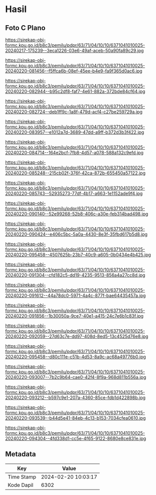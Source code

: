 # Hasil

## Foto C Plano

https://sirekap-obj-formc.kpu.go.id/b8c3/pemilu/pdpr/63/71/04/10/10/6371041010025-20240217-175239--3eca1226-03e6-49af-aceb-50a90fa89c29.jpg

https://sirekap-obj-formc.kpu.go.id/b8c3/pemilu/pdpr/63/71/04/10/10/6371041010025-20240220-081456--f5ffca6b-08ef-45ee-b4e9-fa9f365d0ac6.jpg

https://sirekap-obj-formc.kpu.go.id/b8c3/pemilu/pdpr/63/71/04/10/10/6371041010025-20240220-082944--b95c2df8-faf7-4e61-882a-372bde84cf64.jpg

https://sirekap-obj-formc.kpu.go.id/b8c3/pemilu/pdpr/63/71/04/10/10/6371041010025-20240220-082724--deb1ff9c-1a8f-479d-acf4-c27be259729a.jpg

https://sirekap-obj-formc.kpu.go.id/b8c3/pemilu/pdpr/63/71/04/10/10/6371041010025-20240220-083957--e1012a7d-3689-47dd-a9ff-b372d3b3f422.jpg

https://sirekap-obj-formc.kpu.go.id/b8c3/pemilu/pdpr/63/71/04/10/10/6371041010025-20240220-084714--164e2bcf-7fb8-4d57-a078-588a132c9efd.jpg

https://sirekap-obj-formc.kpu.go.id/b8c3/pemilu/pdpr/63/71/04/10/10/6371041010025-20240220-085248--215cb02f-376f-42ca-872b-655450a57122.jpg

https://sirekap-obj-formc.kpu.go.id/b8c3/pemilu/pdpr/63/71/04/10/10/6371041010025-20240220-085743--52935273-77df-4b17-a663-1e1152ade9f4.jpg

https://sirekap-obj-formc.kpu.go.id/b8c3/pemilu/pdpr/63/71/04/10/10/6371041010025-20240220-090140--52e99268-52b8-406c-a30e-feb314bad498.jpg

https://sirekap-obj-formc.kpu.go.id/b8c3/pemilu/pdpr/63/71/04/10/10/6371041010025-20240220-090424--e406c5bc-5a0a-4430-8e3f-35fbd617b5d8.jpg

https://sirekap-obj-formc.kpu.go.id/b8c3/pemilu/pdpr/63/71/04/10/10/6371041010025-20240220-095458--4507625b-23b7-40c9-a605-0b0434e4b425.jpg

https://sirekap-obj-formc.kpu.go.id/b8c3/pemilu/pdpr/63/71/04/10/10/6371041010025-20240220-091304--cfd182c5-dd19-4235-9513-856a4a27cc8d.jpg

https://sirekap-obj-formc.kpu.go.id/b8c3/pemilu/pdpr/63/71/04/10/10/6371041010025-20240220-091612--44a78dc0-5971-4a4c-877f-bae64435457a.jpg

https://sirekap-obj-formc.kpu.go.id/b8c3/pemilu/pdpr/63/71/04/10/10/6371041010025-20240220-091856--1b30050a-9ce7-40e1-a415-24c7e6b1c83f.jpg

https://sirekap-obj-formc.kpu.go.id/b8c3/pemilu/pdpr/63/71/04/10/10/6371041010025-20240220-092059--27d63c7e-dd97-408d-8ed5-13c4525d76e8.jpg

https://sirekap-obj-formc.kpu.go.id/b8c3/pemilu/pdpr/63/71/04/10/10/6371041010025-20240220-095458--d80c111e-c51b-4d53-8a9c-ac68a49776b0.jpg

https://sirekap-obj-formc.kpu.go.id/b8c3/pemilu/pdpr/63/71/04/10/10/6371041010025-20240220-093007--7b2c9b64-cae0-42f4-8f9a-968d811b556a.jpg

https://sirekap-obj-formc.kpu.go.id/b8c3/pemilu/pdpr/63/71/04/10/10/6371041010025-20240220-093212--b597c9e1-207a-4360-85ce-fdb1d422898b.jpg

https://sirekap-obj-formc.kpu.go.id/b8c3/pemilu/pdpr/63/71/04/10/10/6371041010025-20240220-093539--b44d5e41-84eb-4c13-b153-7034cfea0610.jpg

https://sirekap-obj-formc.kpu.go.id/b8c3/pemilu/pdpr/63/71/04/10/10/6371041010025-20240220-094304--4fd338d1-cc5e-4f65-9122-8680e8ce831e.jpg


## Metadata

| Key        | Value               |
| ---------- | ------------------- |
| Time Stamp | 2024-02-20 10:03:17 |
| Kode Dapil | 6302                |



